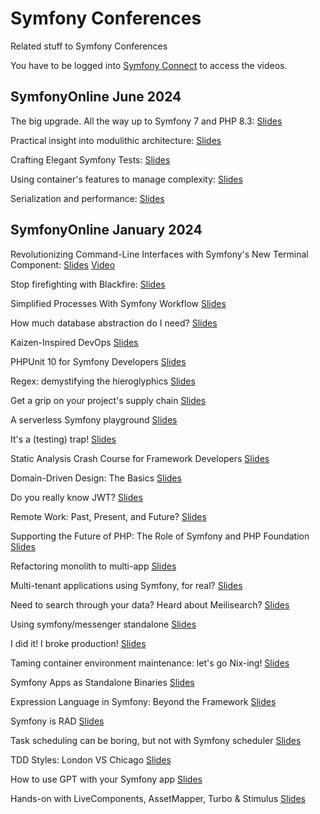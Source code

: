 # Symfony Conferences
Related stuff to Symfony Conferences

You have to be logged into [Symfony Connect](https://connect.symfony.com/login) to access the videos.

## SymfonyOnline June 2024

The big upgrade. All the way up to Symfony 7 and PHP 8.3:
[Slides](https://speakerdeck.com/barelon/the-big-upgrade-all-the-way-up-to-symfony-7-and-php-8-dot-3)

Practical insight into modulithic architecture:
[Slides](https://speakerdeck.com/maxbeckers/practical-insight-into-modulithic-architecture)

Crafting Elegant Symfony Tests: 
[Slides](https://speakerdeck.com/kbond/crafting-elegant-symfony-tests)

Using container's features to manage complexity:
[Slides](https://haru-atari.com/files/conferences/advanced-symfony-container.pdf)

Serialization and performance:
[Slides](https://slides.com/mathiasarlaud/symfony-live-un-serializer-sous-steroides-21e5b7)

## SymfonyOnline January 2024

Revolutionizing Command-Line Interfaces with Symfony's New Terminal Component:
[Slides](https://speakerdeck.com/fabpot/the-symfony-terminal-component) 
[Video](https://live.symfony.com/account/replay/video/900)

Stop firefighting with Blackfire:
[Slides](https://speakerdeck.com/thomasdiluccio/stop-firefigthing-with-blackfire)

Simplified Processes With Symfony Workflow
[Slides](https://speakerdeck.com/brunohsouza/simplified-process-with-symfony-workflow)

How much database abstraction do I need?
[Slides](https://slidr.io/derrabus/how-much-database-abstraction-do-i-need)

Kaizen-Inspired DevOps
[Slides](https://speakerdeck.com/bbujisic/kaizen-inspired-devops)

PHPUnit 10 for Symfony Developers
[Slides](https://thephp.cc/presentations/phpunit-10-for-symfony-developers?ref=symfony)

Regex: demystifying the hieroglyphics
[Slides](https://github.com/Mupsi/regex-presentation)

Get a grip on your project's supply chain
[Slides](https://naderman.de/slippy/slides/2023-12-07-SymfonyCon-Brussels-Get-a-Grip-On-Your-Projects-Supply-Chain.pdf)

A serverless Symfony playground
[Slides](https://docs.google.com/presentation/d/1Q3RHMKRXDmcoTAyMY-GcA3CD18O-u0GGaWz0Tw0OHiA/edit?usp=sharing)

It's a (testing) trap!
[Slides](https://speakerdeck.com/leichteckig/its-a-testing-trap-common-end-to-end-pitfalls-and-how-to-solve-them)

Static Analysis Crash Course for Framework Developers
[Slides](https://speakerdeck.com/ondrejmirtes/static-analysis-crash-course-for-framework-developers)

Domain-Driven Design: The Basics
[Slides](https://speakerdeck.com/skoop/domain-driven-design-the-basics-symfonycon-2023-brussels)

Do you really know JWT?
[Slides](https://slides.com/kpn13/do-you-really-know-jwt)

Remote Work: Past, Present, and Future?
[Slides](https://speakerdeck.com/fredplais/is-remote-the-past-or-the-future-of-work)

Supporting the Future of PHP: The Role of Symfony and PHP Foundation
[Slides](https://speakerdeck.com/nicolasgrekas/symfony-php-and-its-foundation)

Refactoring monolith to multi-app
[Slides](https://speakerdeck.com/flovntp/the-forking-beast-refactoring-monolithic-projects)

Multi-tenant applications using Symfony, for real?
[Slides](https://speakerdeck.com/tucksaun/multi-tenant-applications-using-symfony-for-real)

Need to search through your data? Heard about Meilisearch?
[Slides](https://speakerdeck.com/guikingone/need-to-search-through-your-data-heard-about-meilisearch)

Using symfony/messenger standalone
[Slides](https://github.com/susannemoog/presentations/blob/main/symfony.md)

I did it! I broke production!
[Slides](https://github.com/SofLesc/talks/blob/master/I%20did%20it%20!%20I%20broke%20production%20!%20-%20SymfonyCon.pdf)

Taming container environment maintenance: let's go Nix-ing!
[Slides](https://speakerdeck.com/lolautruche/lets-go-nix-ing)

Symfony Apps as Standalone Binaries
[Slides](https://dunglas.dev/2023/12/php-and-symfony-apps-as-standalone-binaries/)

Expression Language in Symfony: Beyond the Framework
[Slides](https://rjanot.github.io/expression-language-sfcon2023)

Symfony is RAD
[Slides](https://talks.rskuipers.com/symfony-is-rad/30-minutes.html)

Task scheduling can be boring, but not with Symfony scheduler
[Slides](https://speakerdeck.com/alli83/task-scheduling-can-be-boring-but-not-with-symfony-scheduler)

TDD Styles: London VS Chicago
[Slides](https://speakerdeck.com/mollokhan/tdd-styles-london-vs-chicago)

How to use GPT with your Symfony app
[Slides](https://speakerdeck.com/el_stoffel/how-to-use-gpt-with-your-symfony-app-en)

Hands-on with LiveComponents, AssetMapper, Turbo & Stimulus
[Slides](https://speakerdeck.com/weaverryan/hands-on-with-livecomponents-assetmapper-stimulus-and-turbo)
